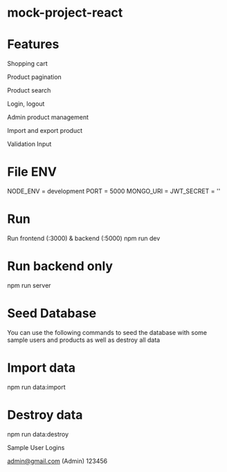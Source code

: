 ﻿# mock-project-react
 
# Features
Shopping cart

Product pagination

Product search

Login, logout

Admin product management

Import and export product

Validation Input


# File ENV
NODE_ENV = development
PORT = 5000
MONGO_URI = 
JWT_SECRET = ''


# Run
Run frontend (:3000) & backend (:5000)
npm run dev

# Run backend only
npm run server


# Seed Database
You can use the following commands to seed the database with some sample users and products as well as destroy all data

# Import data
npm run data:import

# Destroy data
npm run data:destroy

Sample User Logins

admin@gmail.com (Admin)
123456

